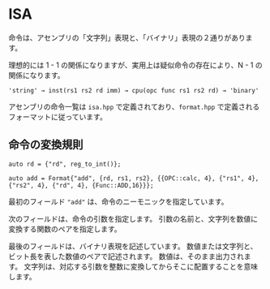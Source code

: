 # ISA

命令は、アセンブリの「文字列」表現と、「バイナリ」表現の２通りがあります。

理想的には 1 - 1 の関係になりますが、実用上は疑似命令の存在により、N - 1 の関係になります。

```
'string' → inst(rs1 rs2 rd imm) → cpu(opc func rs1 rs2 rd) → 'binary'
```

アセンブリの命令一覧は `isa.hpp` で定義されており、`format.hpp` で定義されるフォーマットに従っています。

## 命令の変換規則

```cpp:
auto rd = {"rd", reg_to_int()};

auto add = Format{"add", {rd, rs1, rs2}, {{OPC::calc, 4}, {"rs1", 4}, {"rs2", 4}, {"rd", 4}, {Func::ADD,16}}};
```

最初のフィールド `"add"` は、命令のニーモニックを指定しています。

次のフィールドは、命令の引数を指定します。
引数の名前と、文字列を数値に変換する関数のペアを指定します。

最後のフィールドは、バイナリ表現を記述しています。
数値または文字列と、ビット長を表した数値のペアで記述されます。
数値は、そのまま出力されます。
文字列は、対応する引数を整数に変換してからそこに配置することを意味します。
